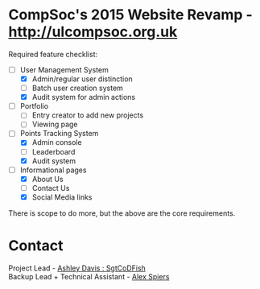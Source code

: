 CompSoc's 2015 Website Revamp - http://ulcompsoc.org.uk
=======================================================

Required feature checklist:
- [ ] User Management System
    - [x] Admin/regular user distinction
    - [ ] Batch user creation system
    - [x] Audit system for admin actions
- [ ] Portfolio
    - [ ] Entry creator to add new projects
    - [ ] Viewing page
- [ ] Points Tracking System
    - [x] Admin console
    - [ ] Leaderboard
    - [x] Audit system
- [ ] Informational pages
    - [x] About Us
    - [ ] Contact Us
    - [x] Social Media links

There is scope to do more, but the above are the core requirements.

Contact
=======

Project Lead - [Ashley Davis : SgtCoDFish](https://github.com/SgtCoDFish)   
Backup Lead + Technical Assistant - [Alex Spiers](https://github.com/alexspiers)

